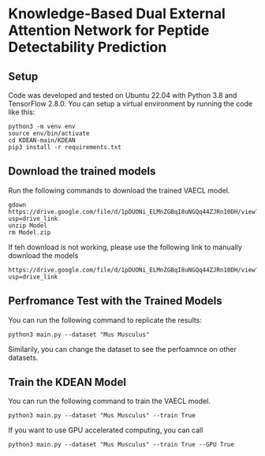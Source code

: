# Knowledge-Based Dual External Attention Network for Peptide Detectability Prediction
## Setup
Code was developed and tested on Ubuntu 22.04 with Python 3.8 and TensorFlow 2.8.0. You can setup a virtual environment by running the code like this:
```
python3 -m venv env
source env/bin/activate
cd KDEAN-main/KDEAN
pip3 install -r requirements.txt
```
## Download the trained models
Run the following commands to download the trained VAECL model.
```
gdown https://drive.google.com/file/d/1pDUONi_ELMnZGBqI8uNGQq44ZJRn10DH/view?usp=drive_link
unzip Model
rm Model.zip
```
If teh download is not working, please use the following link to manually download the models 
```
https://drive.google.com/file/d/1pDUONi_ELMnZGBqI8uNGQq44ZJRn10DH/view?usp=drive_link
```
## Perfromance Test with the Trained Models
You can run the following command to replicate the results:
```
python3 main.py --dataset "Mus Musculus"
```
Similarily, you can change the dataset to see the perfoamnce on other datasets.
## Train the KDEAN Model
You can run the following command to train the VAECL model.
```
python3 main.py --dataset "Mus Musculus" --train True
```
If you want to use GPU accelerated computing, you can call
```
python3 main.py --dataset "Mus Musculus" --train True --GPU True
```
